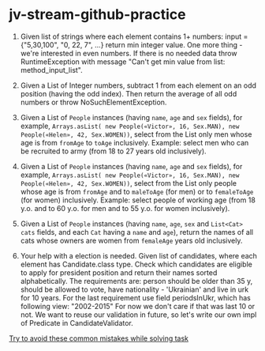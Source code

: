 # jv-stream-github-practice


1.  Given list of strings where each element contains 1+ numbers:
    input = {"5,30,100", "0, 22, 7", ...}
    return min integer value. One more thing - we're interested in even numbers.
    If there is no needed data throw RuntimeException with message "Can't get min value from list: method_input_list".
    
2.  Given a List of Integer numbers,
    subtract 1 from each element on an odd position (having the odd index).
    Then return the average of all odd numbers or throw NoSuchElementException.

3.  Given a List of `People` instances (having `name`, `age` and `sex` fields),
    for example, `Arrays.asList( new People(«Victor», 16, Sex.MAN), new People(«Helen», 42, Sex.WOMEN))`,
    select from the List only men whose age is from `fromAge` to `toAge` inclusively.
    Example: select men who can be recruited to army (from 18 to 27 years old inclusively).
    
4.  Given a List of `People` instances (having `name`, `age` and `sex` fields),
    for example, `Arrays.asList( new People(«Victor», 16, Sex.MAN), new People(«Helen», 42, Sex.WOMEN))`,
    select from the List only people whose age is from `fromAge` and to `maleToAge` (for men)
    or to `femaleToAge` (for women) inclusively.
    Example: select people of working age
    (from 18 y.o. and to 60 y.o. for men and to 55 y.o. for women inclusively).

5.  Given a List of `People` instances (having `name`, `age`, `sex` and `List<Cat> cats` fields,
    and each `Cat` having a `name` and `age`),
    return the names of all cats whose owners are women from `femaleAge` years old inclusively.

6.  Your help with a election is needed. Given list of candidates, where each element has Candidate.class type.
    Check which candidates are eligible to apply for president position and return their names sorted alphabetically.
    The requirements are: person should be older than 35 y, should be allowed to vote, have nationality - 'Ukrainian'
    and live in urk for 10 years. For the last requirement use field periodsInUkr, which has following view:
    "2002-2015" For now we don't care if that was last 10 or not. We want to reuse our validation in future, so
    let's write our own impl of Predicate<Candidate> in CandidateValidator.

[Try to avoid these common mistakes while solving task](https://mate-academy.github.io/jv-program-common-mistakes/java-core/java-eight-part-two/stream-api)
